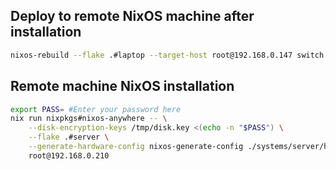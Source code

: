 ## Deploy to remote NixOS machine after installation

```bash
nixos-rebuild --flake .#laptop --target-host root@192.168.0.147 switch
```

## Remote machine NixOS installation

```bash
export PASS= #Enter your password here
nix run nixpkgs#nixos-anywhere -- \
    --disk-encryption-keys /tmp/disk.key <(echo -n "$PASS") \
    --flake .#server \
    --generate-hardware-config nixos-generate-config ./systems/server/hardware.nix \
    root@192.168.0.210
```
